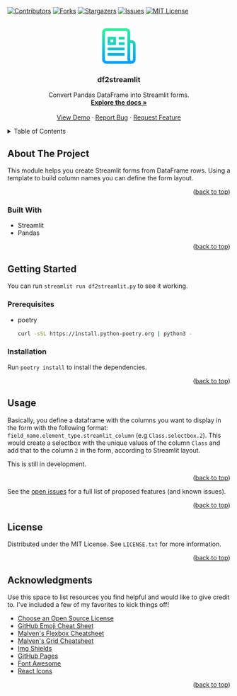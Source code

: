 <div id="top"></div>
<!--
*** Thanks for checking out the Best-README-Template. If you have a suggestion
*** that would make this better, please fork the repo and create a pull request
*** or simply open an issue with the tag "enhancement".
*** Don't forget to give the project a star!
*** Thanks again! Now go create something AMAZING! :D
-->



<!-- PROJECT SHIELDS -->
<!--
*** I'm using markdown "reference style" links for readability.
*** Reference links are enclosed in brackets [ ] instead of parentheses ( ).
*** See the bottom of this document for the declaration of the reference variables
*** for contributors-url, forks-url, etc. This is an optional, concise syntax you may use.
*** https://www.markdownguide.org/basic-syntax/#reference-style-links
-->
[![Contributors][contributors-shield]][contributors-url]
[![Forks][forks-shield]][forks-url]
[![Stargazers][stars-shield]][stars-url]
[![Issues][issues-shield]][issues-url]
[![MIT License][license-shield]][license-url]



<!-- PROJECT LOGO -->
<br />
<div align="center">
  <a href="https://github.com/logspace-ai/df2streamlit">
    <img src="images/logo.png" alt="Logo" width="80" height="80">
  </a>

  <h3 align="center">df2streamlit</h3>

  <p align="center">
Convert Pandas DataFrame into Streamlit forms.
    <br />
    <a href="https://github.com/logspace-ai/df2streamlit"><strong>Explore the docs »</strong></a>
    <br />
    <br />
    <a href="https://github.com/logspace-ai/df2streamlit">View Demo</a>
    ·
    <a href="https://github.com/logspace-ai/df2streamlit/issues">Report Bug</a>
    ·
    <a href="https://github.com/logspace-ai/df2streamlit/issues">Request Feature</a>
  </p>
</div>



<!-- TABLE OF CONTENTS -->
<details>
  <summary>Table of Contents</summary>
  <ol>
    <li>
      <a href="#about-the-project">About The Project</a>
      <ul>
        <li><a href="#built-with">Built With</a></li>
      </ul>
    </li>
    <li>
      <a href="#getting-started">Getting Started</a>
      <ul>
        <li><a href="#prerequisites">Prerequisites</a></li>
        <li><a href="#installation">Installation</a></li>
      </ul>
    </li>
    <li><a href="#usage">Usage</a></li>
    <li><a href="#license">License</a></li>
    <li><a href="#acknowledgments">Acknowledgments</a></li>
  </ol>
</details>



<!-- ABOUT THE PROJECT -->
## About The Project

This module helps you create Streamlit forms from DataFrame rows. Using a template to build column names you can define the form layout.

<p align="right">(<a href="#top">back to top</a>)</p>



### Built With

* Streamlit
* Pandas

<p align="right">(<a href="#top">back to top</a>)</p>



<!-- GETTING STARTED -->
## Getting Started

You can run `streamlit run df2streamlit.py` to see it working.

### Prerequisites

* poetry
  ```sh
  curl -sSL https://install.python-poetry.org | python3 -
  ```

### Installation

Run `poetry install` to install the dependencies.

<p align="right">(<a href="#top">back to top</a>)</p>



<!-- USAGE EXAMPLES -->
## Usage

Basically, you define a dataframe with the columns you want to display in the form with the following format: `field_name.element_type.streamlit_column` (e.g `Class.selectbox.2`). This would create a selectbox with the unique values of the column `Class` and add that to the column `2` in the form, according to Streamlit layout.

This is still in development.

<p align="right">(<a href="#top">back to top</a>)</p>


See the [open issues](https://github.com/logspace-ai/df2streamlit/issues) for a full list of proposed features (and known issues).

<p align="right">(<a href="#top">back to top</a>)</p>





<!-- LICENSE -->
## License

Distributed under the MIT License. See `LICENSE.txt` for more information.

<p align="right">(<a href="#top">back to top</a>)</p>




<!-- ACKNOWLEDGMENTS -->
## Acknowledgments

Use this space to list resources you find helpful and would like to give credit to. I've included a few of my favorites to kick things off!

* [Choose an Open Source License](https://choosealicense.com)
* [GitHub Emoji Cheat Sheet](https://www.webpagefx.com/tools/emoji-cheat-sheet)
* [Malven's Flexbox Cheatsheet](https://flexbox.malven.co/)
* [Malven's Grid Cheatsheet](https://grid.malven.co/)
* [Img Shields](https://shields.io)
* [GitHub Pages](https://pages.github.com)
* [Font Awesome](https://fontawesome.com)
* [React Icons](https://react-icons.github.io/react-icons/search)

<p align="right">(<a href="#top">back to top</a>)</p>



<!-- MARKDOWN LINKS & IMAGES -->
<!-- https://www.markdownguide.org/basic-syntax/#reference-style-links -->
[contributors-shield]: https://img.shields.io/github/contributors/logspace-ai/df2streamlit.svg?style=for-the-badge
[contributors-url]: https://github.com/logspace-ai/df2streamlit/graphs/contributors
[forks-shield]: https://img.shields.io/github/forks/logspace-ai/df2streamlit.svg?style=for-the-badge
[forks-url]: https://github.com/logspace-ai/df2streamlit/network/members
[stars-shield]: https://img.shields.io/github/stars/logspace-ai/df2streamlit.svg?style=for-the-badge
[stars-url]: https://github.com/logspace-ai/df2streamlit/stargazers
[issues-shield]: https://img.shields.io/github/issues/logspace-ai/df2streamlit.svg?style=for-the-badge
[issues-url]: https://github.com/logspace-ai/df2streamlit/issues
[license-shield]: https://img.shields.io/github/license/logspace-ai/df2streamlit.svg?style=for-the-badge
[license-url]: https://github.com/logspace-ai/df2streamlit/blob/master/LICENSE.txt
